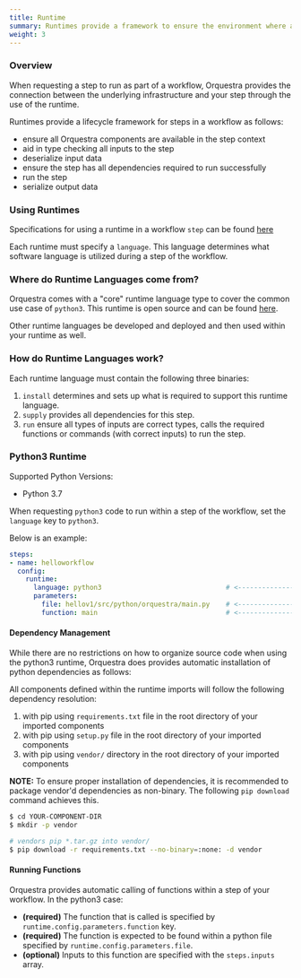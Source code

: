```yaml
---
title: Runtime
summary: Runtimes provide a framework to ensure the environment where a step runs is consistent
weight: 3
---
```


### Overview
When requesting a step to run as part of a workflow, Orquestra provides the connection between the underlying infrastructure and your step through the use of the runtime.

Runtimes provide a lifecycle framework for steps in a workflow as follows:
- ensure all Orquestra components are available in the step context
- aid in type checking all inputs to the step
- deserialize input data
- ensure the step has all dependencies required to run successfully
- run the step
- serialize output data

### Using Runtimes
Specifications for using a runtime in a workflow `step` can be found [here](../steps/#runtime)

Each runtime must specify a `language`. This language determines what software language is utilized during a step of the workflow.

### Where do Runtime Languages come from?

Orquestra comes with a "core" runtime language type to cover the common use case of `python3`. This runtime is open source and can be found [here](https://github.com/zapatacomputing/python3-runtime).

Other runtime languages be developed and deployed and then used within your runtime as well.

### How do Runtime Languages work?

Each runtime language must contain the following three binaries:

1. `install` determines and sets up what is required to support this runtime language.
2. `supply` provides all dependencies for this step.
3. `run` ensure all types of inputs are correct types, calls the required functions or commands (with correct inputs) to run the step.

### Python3 Runtime

Supported Python Versions:
* Python 3.7

When requesting `python3` code to run within a step of the workflow, set the `language` key to `python3`.

Below is an example:

```yaml
steps:
- name: helloworkflow
  config:
    runtime:
      language: python3                               # <-----------------
      parameters:
        file: hellov1/src/python/orquestra/main.py    # <-----------------
        function: main                                # <-----------------
```

#### Dependency Management
While there are no restrictions on how to organize source code when using the python3 runtime, Orquestra does provides automatic installation of python dependencies as follows:

All components defined within the runtime imports will follow the following dependency resolution:
1. with pip using `requirements.txt` file in the root directory of your imported components
1. with pip using `setup.py` file in the root directory of your imported components
1. with pip using `vendor/` directory in the root directory of your imported components

**NOTE:**
To ensure proper installation of dependencies, it is recommended to package vendor'd dependencies as non-binary. The following `pip download` command achieves this.

```sh
$ cd YOUR-COMPONENT-DIR
$ mkdir -p vendor

# vendors pip *.tar.gz into vendor/
$ pip download -r requirements.txt --no-binary=:none: -d vendor
```

#### Running Functions
Orquestra provides automatic calling of functions within a step of your workflow. In the python3 case:
- **(required)** The function that is called is specified by `runtime.config.parameters.function` key.
- **(required)** The function is expected to be found within a python file specified by `runtime.config.parameters.file`.
- **(optional)** Inputs to this function are specified with the `steps.inputs` array.